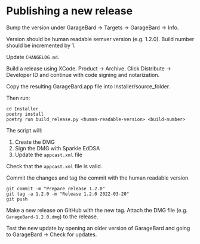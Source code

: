 # Publishing a new release

Bump the version under GarageBard -> Targets -> GarageBard -> Info.

Version should be human readable semver version (e.g. 1.2.0).
Build number should be incremented by 1.

Update `CHANGELOG.md`.

Build a release using XCode. Product -> Archive. Click Distribute -> Developer
ID and continue with code signing and notarization.

Copy the resulting GarageBard.app file into Installer/source_folder.

Then run:

```
cd Installer
poetry install
poetry run build_release.py <human-readable-version> <build-number>
```

The script will:

1. Create the DMG
2. Sign the DMG with Sparkle EdDSA
3. Update the `appcast.xml` file

Check that the `appcast.xml` file is valid.

Commit the changes and tag the commit with the human readable version.

```
git commit -m "Prepare release 1.2.0"
git tag -a 1.2.0 -m "Release 1.2.0 2022-03-20"
git push
```

Make a new release on GitHub with the new tag. Attach the DMG file (e.g.
`GarageBard-1.2.0.dmg`) to the release.

Test the new update by opening an older version of GarageBard and going to
GarageBard -> Check for updates.
